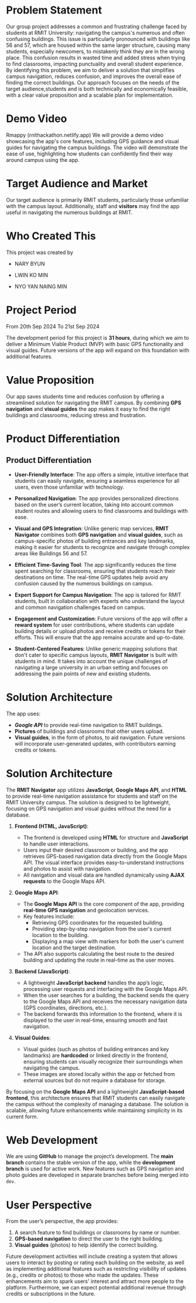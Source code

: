 # Problem Statement
Our group project addresses a common and frustrating challenge faced by students at RMIT University: navigating the campus's numerous and often confusing buildings. This issue is particularly pronounced with buildings like 56 and 57, which are housed within the same larger structure, causing many students, especially newcomers, to mistakenly think they are in the wrong place. This confusion results in wasted time and added stress when trying to find classrooms, impacting punctuality and overall student experience. By identifying this problem, we aim to deliver a solution that simplifies campus navigation, reduces confusion, and improves the overall ease of finding the correct buildings. Our approach focuses on the needs of the target audience,students and is both technically and economically feasible, with a clear value proposition and a scalable plan for implementation.

# Demo Video
Rmappy (rnithackathon.netlify.app)
We will provide a demo video showcasing the app's core features, including GPS guidance and visual guides for navigating the campus buildings. The video will demonstrate the ease of use, highlighting how students can confidently find their way around campus using the app.

# Target Audience and Market
Our target audience is primarily RMIT students, particularly those unfamiliar with the campus layout. Additionally, staff and **visitors** may find the app useful in navigating the numerous buildings at RMIT.

# Who Created This
This project was created by 
- NARY BYUN <p>
- LWIN KO MIN <p>
- NYO YAN NAING MIN <p>


# Project Period
From 20th Sep 2024 To 21st Sep 2024 <p>
The development period for this project is **31 hours**, during which we aim to deliver a Minimum Viable Product (MVP) with basic GPS functionality and visual guides. Future versions of the app will expand on this foundation with additional features.

# Value Proposition
Our app saves students time and reduces confusion by offering a streamlined solution for navigating the RMIT campus. By combining **GPS navigation** and **visual guides** the app makes it easy to find the right buildings and classrooms, reducing stress and frustration.

# Product Differentiation
## Product Differentiation

- **User-Friendly Interface**: The app offers a simple, intuitive interface that students can easily navigate, ensuring a seamless experience for all users, even those unfamiliar with technology.
  
- **Personalized Navigation**: The app provides personalized directions based on the user’s current location, taking into account common student routes and allowing users to find classrooms and buildings with ease.

- **Visual and GPS Integration**: Unlike generic map services, **RMIT Navigator** combines both **GPS navigation** and **visual guides**, such as campus-specific photos of building entrances and key landmarks, making it easier for students to recognize and navigate through complex areas like Buildings 56 and 57.

- **Efficient Time-Saving Tool**: The app significantly reduces the time spent searching for classrooms, ensuring that students reach their destinations on time. The real-time GPS updates help avoid any confusion caused by the numerous buildings on campus.

- **Expert Support for Campus Navigation**: The app is tailored for RMIT students, built in collaboration with experts who understand the layout and common navigation challenges faced on campus.

- **Engagement and Customization**: Future versions of the app will offer a **reward system** for user contributions, where students can update building details or upload photos and receive credits or tokens for their efforts. This will ensure that the app remains accurate and up-to-date.

- **Student-Centered Features**: Unlike generic mapping solutions that don't cater to specific campus layouts, **RMIT Navigator** is built with students in mind. It takes into account the unique challenges of navigating a large university in an urban setting and focuses on addressing the pain points of new and existing students.




# Solution Architecture
The app uses:
- ***Google API*** to provide real-time navigation to RMIT buildings.
- **Pictures** of buildings  and classrooms that other users upload.
- **Visual guides**, in the form of photos, to aid navigation.
Future versions will incorporate user-generated updates, with contributors earning credits or tokens.
# Solution Architecture

The **RMIT Navigator** app utilizes **JavaScript**, **Google Maps API**, and **HTML** to provide real-time navigation assistance for students and staff on the RMIT University campus. The solution is designed to be lightweight, focusing on GPS navigation and visual guides without the need for a database. 

1. **Frontend (HTML, JavaScript)**:
   - The frontend is developed using **HTML** for structure and **JavaScript** to handle user interactions. 
   - Users input their desired classroom or building, and the app retrieves GPS-based navigation data directly from the Google Maps API. The visual interface provides easy-to-understand instructions and photos to assist with navigation.
   - All navigation and visual data are handled dynamically using **AJAX requests** to the Google Maps API.

2. **Google Maps API**:
   - The **Google Maps API** is the core component of the app, providing **real-time GPS navigation** and geolocation services.
   - Key features include:
     - Retrieving GPS coordinates for the requested building.
     - Providing step-by-step navigation from the user's current location to the building.
     - Displaying a map view with markers for both the user's current location and the target destination.
   - The API also supports calculating the best route to the desired building and updating the route in real-time as the user moves.

3. **Backend (JavaScript)**:
   - A lightweight **JavaScript backend** handles the app’s logic, processing user requests and interfacing with the Google Maps API.
   - When the user searches for a building, the backend sends the query to the Google Maps API and receives the necessary navigation data (GPS coordinates, directions, etc.).
   - The backend forwards this information to the frontend, where it is displayed to the user in real-time, ensuring smooth and fast navigation.

4. **Visual Guides**:
   - Visual guides (such as photos of building entrances and key landmarks) are **hardcoded** or linked directly in the frontend, ensuring students can visually recognize their surroundings when navigating the campus.
   - These images are stored locally within the app or fetched from external sources but do not require a database for storage.


By focusing on the **Google Maps API** and a lightweight **JavaScript-based frontend**, this architecture ensures that RMIT students can easily navigate the campus without the complexity of managing a database. The solution is scalable, allowing future enhancements while maintaining simplicity in its current form.



# Web Development
We are using **GitHub** to manage the project’s development. The **main branch** contains the stable version of the app, while the **development branch** is used for active work. New features such as GPS navigation and photo guides are developed in separate branches before being merged into `dev`.

# User Perspective
From the user’s perspective, the app provides:
1. A search feature to find buildings or classrooms by name or number.
2. **GPS-based navigation** to direct the user to the right building.
3. **Visual guides** (photos) to help identify the correct building.
<p>Future development activities will include creating a system that allows users to interact by posting or rating each building on the website, as well as implementing additional features such as restricting visibility of updates (e.g., credits or photos) to those who made the updates. These enhancements aim to spark users' interest and attract more people to the platform. Furthermore, we can expect potential additional revenue through credits or subscriptions in the future.
